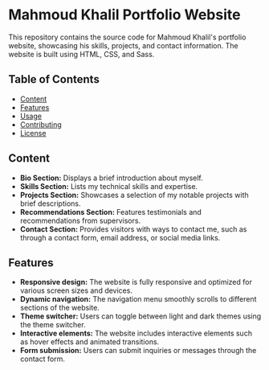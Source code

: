 # Mahmoud Khalil Portfolio Website

This repository contains the source code for Mahmoud Khalil's portfolio website, showcasing his skills, projects, and contact information. The website is built using HTML, CSS, and Sass.

## Table of Contents

- [Content](#content)
- [Features](#features)
- [Usage](#usage)
- [Contributing](#contributing)
- [License](#license)

## Content

- **Bio Section:** Displays a brief introduction about myself.
- **Skills Section:** Lists my technical skills and expertise.
- **Projects Section:** Showcases a selection of my notable projects with brief descriptions.
- **Recommendations Section:** Features testimonials and recommendations from supervisors.
- **Contact Section:** Provides visitors with ways to contact me, such as through a contact form, email address, or social media links.

## Features

- **Responsive design:** The website is fully responsive and optimized for various screen sizes and devices.
- **Dynamic navigation:** The navigation menu smoothly scrolls to different sections of the website.
- **Theme switcher:** Users can toggle between light and dark themes using the theme switcher.
- **Interactive elements:** The website includes interactive elements such as hover effects and animated transitions.
- **Form submission:** Users can submit inquiries or messages through the contact form.
